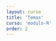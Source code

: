 ```yaml
---
layout: curso
title: 'Temas'
curso: 'modulo-R'
order: 2
---
```




<!---
## Contenido
{: .no_toc}

* ToC
{: toc}

## Origen e historia
   [Introducción a R (Origen e historia)](./slides/01_Intro_1.html)

## Elementos básicos
   [Introducción a R (Objetos: básicos y estructurados)](./slides/01_Intro_2.html)

## Lectura y escritura de archivos
   [Lectura/Escritura](./slides/02_Lectura_Escritura.html)

   - [url_banrep_trm.txt](./slides/url_banrep_trm.txt)

## Arreglo de base de datos (Tidy data)
   [Arreglo de bases de datos](./slides/03_Arreglo_Base_Datos.html)

   - [Religiones](./slides/religions.csv)
   - [Tuberculosis](./slides/tb.csv)
   - [Paises](./slides/paises.csv)

## Estructuras de control
   [Estructuras de control](./slides/04_Estructuras_de_control.html)

## Funciones
   [Funciones](./slides/05_Funciones.html)

## Herramientas de programación
   [Herramientas de programación](./slides/07-Herramientas-programacion.html)

## Graficación
   - [Graficación (Parte 1)](./slides/09_Graficacion_I.html)
   - [Graficación (Parte 2)](./slides/10_Graficacion_II.html)

## Expresiones regulares
   [Expresiones regulares](./slides/11_Expresiones_Regulares.html)

## Manejo de bases de datos
   - [Manejo de base de datos](./slides/12_Manejo_bases_de_datos.html)
   - [ICFES 2015 02](./dbs/20152.xls)

-->
